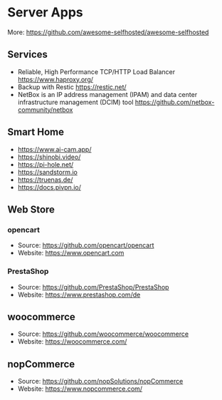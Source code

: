 # Server Apps

More: <https://github.com/awesome-selfhosted/awesome-selfhosted>

## Services

- Reliable, High Performance TCP/HTTP Load Balancer <https://www.haproxy.org/>
- Backup with Restic <https://restic.net/>
- NetBox is an IP address management (IPAM) and data center infrastructure management (DCIM) tool <https://github.com/netbox-community/netbox>

## Smart Home

- <https://www.ai-cam.app/>
- <https://shinobi.video/>
- <https://pi-hole.net/>
- <https://sandstorm.io>
- <https://truenas.de/>
- <https://docs.pivpn.io/>

## Web Store

### opencart

- Source: <https://github.com/opencart/opencart>
- Website: <https://www.opencart.com>

### PrestaShop

- Source: <https://github.com/PrestaShop/PrestaShop>
- Website: <https://www.prestashop.com/de>

## woocommerce

- Source: <https://github.com/woocommerce/woocommerce>
- Website: <https://woocommerce.com/>

## nopCommerce

- Source: <https://github.com/nopSolutions/nopCommerce>
- Website: <https://www.nopcommerce.com/>
